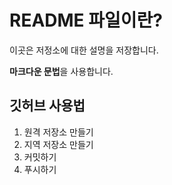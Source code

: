 # README 파일이란?

이곳은 저정소에 대한 설명을 저장합니다.

**마크다운 문법**을 사용합니다.

## 깃허브 사용법

1. 원격 저장소 만들기
2. 지역 저장소 만들기
3. 커밋하기
4. 푸시하기
